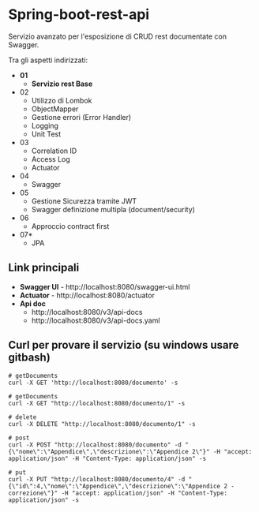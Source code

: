 # Spring-boot-rest-api

Servizio avanzato per l'esposizione di CRUD rest documentate con Swagger.

Tra gli aspetti indirizzati:
 - **01**
   - **Servizio rest Base**
 - 02
   - Utilizzo di Lombok
   - ObjectMapper
   - Gestione errori (Error Handler)
   - Logging
   - Unit Test
- 03
   - Correlation ID
   - Access Log
   - Actuator
- 04
   - Swagger
- 05
   - Gestione Sicurezza tramite JWT
   - Swagger definizione multipla (document/security)
- 06
   - Approccio contract first
- 07*
   - JPA

## Link principali

- **Swagger UI** - http://localhost:8080/swagger-ui.html
- **Actuator** - http://localhost:8080/actuator
- **Api doc**
   - http://localhost:8080/v3/api-docs
   - http://localhost:8080/v3/api-docs.yaml

## Curl per provare il servizio (su windows usare gitbash)

```shell
# getDocuments 
curl -X GET 'http://localhost:8080/documento' -s

# getDocuments 
curl -X GET "http://localhost:8080/documento/1" -s

# delete 
curl -X DELETE "http://localhost:8080/documento/1" -s

# post
curl -X POST "http://localhost:8080/documento" -d "{\"nome\":\"Appendice\",\"descrizione\":\"Appendice 2\"}" -H "accept: application/json" -H "Content-Type: application/json" -s 

# put
curl -X PUT "http://localhost:8080/documento/4" -d "{\"id\":4,\"nome\":\"Appendice\",\"descrizione\":\"Appendice 2 - correzione\"}" -H "accept: application/json" -H "Content-Type: application/json" -s
```

